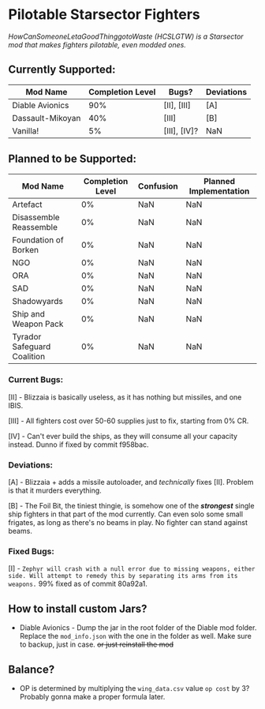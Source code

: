 # Pilotable Starsector Fighters

 *HowCanSomeoneLetaGoodThinggotoWaste (HCSLGTW) is a Starsector mod that makes fighters pilotable, even modded ones.*

## Currently Supported:

| Mod Name | Completion Level | Bugs? | Deviations |
| -------- | ---------------- | ----- | ---------- |
| Diable Avionics | 90% | [II], [III] | [A] |
| Dassault-Mikoyan | 40% | [III] | [B] |
| Vanilla! | 5% | [III], [IV]? | NaN |

## Planned to be Supported:
| Mod Name | Completion Level | Confusion | Planned Implementation |
| -------- | ---------------- | --------- | ---------------------- |
| Artefact | 0% | NaN | NaN |
| Disassemble Reassemble | 0% | NaN | NaN |
| Foundation of Borken | 0% | NaN | NaN |
| NGO | 0% | NaN | NaN |
| ORA | 0% | NaN | NaN |
| SAD | 0% | NaN | NaN |
| Shadowyards | 0% | NaN | NaN |
| Ship and Weapon Pack | 0% | NaN | NaN |
| Tyrador Safeguard Coalition | 0% | NaN | NaN |


### Current Bugs:
 
 [II] - Blizzaia is basically useless, as it has nothing but missiles, and one IBIS.
 
 [III] - All fighters cost over 50-60 supplies just to fix, starting from 0% CR.

 [IV] - Can't ever build the ships, as they will consume all your capacity instead. Dunno if fixed by commit f958bac.
 

### Deviations:

 [A] - Blizzaia + adds a missile autoloader, and *technically* fixes [II]. Problem is that it murders everything.
 
 [B] - The Foil Bit, the tiniest thingie, is somehow one of the ***strongest*** single ship fighters in that part of the mod currently. Can even solo some small frigates, as long as there's no beams in play. No fighter can stand against beams.


### Fixed Bugs:

 [I] - `Zephyr will crash with a null error due to missing weapons, either side. Will attempt to remedy this by separating its arms from its weapons.` 99% fixed as of commit 80a92a1. 


## How to install custom Jars?

* Diable Avionics - Dump the jar in the root folder of the Diable mod folder. Replace the `mod_info.json` with the one in the folder as well. Make sure to backup, just in case. ~~or just reinstall the mod~~ 

## Balance?

* OP is determined by multiplying the `wing_data.csv` value `op cost` by 3?
Probably gonna make a proper formula later.
 
